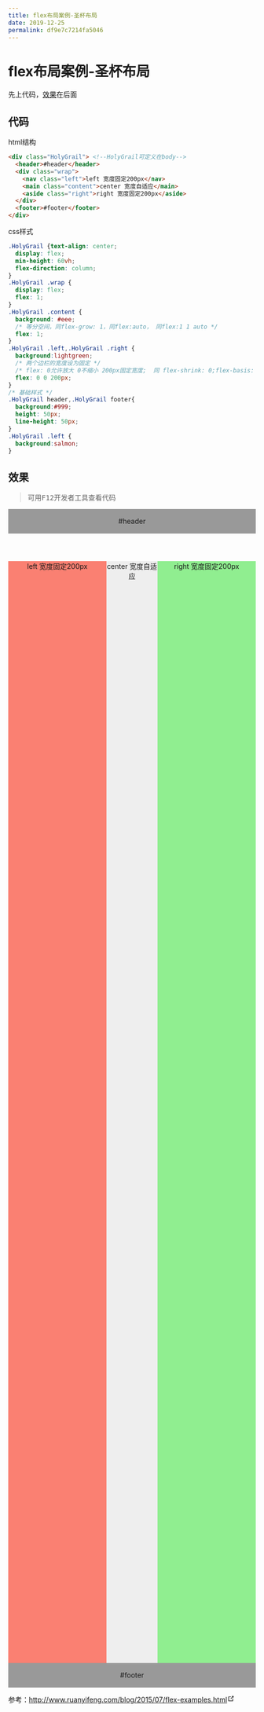 ```yaml
---
title: flex布局案例-圣杯布局
date: 2019-12-25
permalink: df9e7c7214fa5046
---
```

# flex布局案例-圣杯布局

先上代码，[效果](#效果)在后面

## 代码

html结构
```html
<div class="HolyGrail"> <!--HolyGrail可定义在body-->
  <header>#header</header>
  <div class="wrap">
    <nav class="left">left 宽度固定200px</nav>
    <main class="content">center 宽度自适应</main>
    <aside class="right">right 宽度固定200px</aside>
  </div>
  <footer>#footer</footer>
</div>
```
css样式
```css
.HolyGrail {text-align: center;
  display: flex;
  min-height: 60vh;
  flex-direction: column;
}
.HolyGrail .wrap {
  display: flex;
  flex: 1;
}
.HolyGrail .content {
  background: #eee;
  /* 等分空间，同flex-grow: 1，同flex:auto， 同flex:1 1 auto */
  flex: 1;
}
.HolyGrail .left,.HolyGrail .right {
  background:lightgreen;
  /* 两个边栏的宽度设为固定 */
  /* flex: 0允许放大 0不缩小 200px固定宽度;  同 flex-shrink: 0;flex-basis: 200px; */
  flex: 0 0 200px;
}
/* 基础样式 */
.HolyGrail header,.HolyGrail footer{
  background:#999;
  height: 50px;
  line-height: 50px;
}
.HolyGrail .left {
  background:salmon;
}
```
## 效果
> 可用<kbd>F12</kbd>开发者工具查看代码

<div class="HolyGrail">
  <header>#header</header>
  <div class="wrap">
    <nav class="left">left 宽度固定200px</nav>
    <main class="content">center 宽度自适应</main>
    <aside class="right">right 宽度固定200px</aside>
  </div>
  <footer>#footer</footer>
</div>
<style>
.HolyGrail {
  text-align: center;
  display: flex;
  min-height: 60vh;
  flex-direction: column;
}
.HolyGrail .wrap {
  display: flex;
  flex: 1;
}
.HolyGrail .content {
  background: #eee;
  flex: 1;
}
.HolyGrail .left,.HolyGrail .right {
  background:lightgreen;
  flex: 0 0 200px;
}
.HolyGrail header,.HolyGrail footer{
  background:#999;
  height: 50px;
  line-height: 50px;
}
.HolyGrail .left {
  background:salmon;
}
</style>

<p>参考：<a href="http://www.ruanyifeng.com/blog/2015/07/flex-examples.html" target="_blank" rel="noopener noreferrer">http://www.ruanyifeng.com/blog/2015/07/flex-examples.html<svg xmlns="http://www.w3.org/2000/svg" aria-hidden="true" x="0px" y="0px" viewBox="0 0 100 100" width="15" height="15" class="icon outbound"><path fill="currentColor" d="M18.8,85.1h56l0,0c2.2,0,4-1.8,4-4v-32h-8v28h-48v-48h28v-8h-32l0,0c-2.2,0-4,1.8-4,4v56C14.8,83.3,16.6,85.1,18.8,85.1z"></path> <polygon fill="currentColor" points="45.7,48.7 51.3,54.3 77.2,28.5 77.2,37.2 85.2,37.2 85.2,14.9 62.8,14.9 62.8,22.9 71.5,22.9"></polygon></svg></a></p>